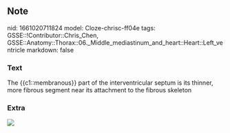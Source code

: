 ## Note
nid: 1661020711824
model: Cloze-chrisc-ff04e
tags: GSSE::!Contributor::Chris_Chen, GSSE::Anatomy::Thorax::06._Middle_mediastinum_and_heart::Heart::Left_ventricle
markdown: false

### Text
<div class="toggle">
  The {{c1::membranous}} part of the interventricular septum is its
  thinner, more fibrous segment near its attachment to the fibrous
  skeleton
</div>

### Extra
<img src="Gray498.png">

